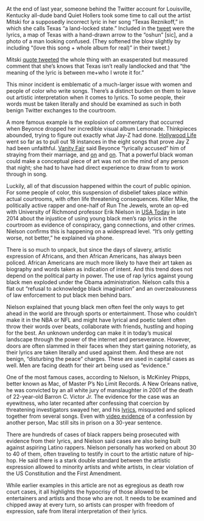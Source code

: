 At the end of last year, someone behind the Twitter account for Louisville, Kentucky all-dude band Quiet Hollers took some time to call out the artist Mitski for a supposedly incorrect lyric in her song “Texas Reznikoff,” in which she calls Texas “a land-locked state.” Included in the [tweet](https://twitter.com/QuietHollers/status/812345500225642496) were the lyrics, a map of Texas with a hand-drawn arrow to the “oshun” [sic], and a photo of a man looking confused. (They softened the blow slightly by including “(love this song + whole album for real)” in their tweet.)

Mitski [quote tweeted](https://twitter.com/mitskileaks/status/812374984345665536) the whole thing with an exasperated but measured comment that she’s knows that Texas isn’t really landlocked and that “the meaning of the lyric is between me+who I wrote it for.”

This minor incident is emblematic of a much-larger issue with women and people of color who write songs. There’s a distinct burden on them to leave out artistic interpretation when it comes to lyrics. To some people, their words must be taken literally and should be examined as such in both benign Twitter exchanges to the courtroom. 

A more famous example is the explosion of commentary that occurred when Beyonce dropped her incredible visual album Lemonade. Thinkpieces abounded, trying to figure out exactly what Jay-Z had done. [Hollywood Life](http://hollywoodlife.com/2016/04/24/jay-z-cheated-beyonce-lemonade-lyrics-prove-rachel-roy/) went so far as to pull out 18 instances in the eight songs that prove Jay Z had been unfaithful. [Vanity Fair](http://www.vanityfair.com/hollywood/2016/04/beyonce-lemonade-jay-z) said Beyonce “lyrically accused” him of straying from their marriage, and [on](https://www.popsugar.com/celebrity/Did-Jay-Z-Cheat-Beyonce-Rachel-Roy-41064796) and [on](http://www.eonline.com/news/759850/the-real-reason-why-beyonce-made-lemonade). That a powerful black woman could make a conceptual piece of art was not on the mind of any person that night; she had to have had direct experience to draw from to work through in song. 

Luckily, all of that discussion happened within the court of public opinion. For some people of color, this suspension of disbelief takes place within actual courtrooms, with often life threatening consequences. Killer Mike, the politically active rapper and one-half of Run The Jewels, wrote an op-ed with University of Richmond professor Erik Nielson in [USA Today](https://www.usatoday.com/story/opinion/2014/11/28/poetic-injustice-rap-supreme-court-lyrics-violence-trial-column/19537391/) in late 2014 about the injustice of using young black men’s rap lyrics in the courtroom as evidence of conspiracy, gang connections, and other crimes. Nielson confirms this is happening on a widespread level. “It’s only getting worse, not better,” he explained via phone. 

There is so much to unpack, but since the days of slavery, artistic expression of Africans, and then African Americans, has always been policed. African Americans are much more likely to have their art taken as biography and words taken as indication of intent. And this trend does not depend on the political party in power. The use of rap lyrics against young black men exploded under the Obama administration. Nielson calls this a flat out “refusal to acknowledge black imagination” and an overzealousness of law enforcement to put black men behind bars.  

Nielson explained that young black men often feel the only ways to get ahead in the world are through sports or entertainment. Those who couldn’t make it in the NBA or NFL and might have lyrical and poetic talent often throw their words over beats, collaborate with friends, hustling and hoping for the best. An unknown underdog can make it in today’s musical landscape through the power of the internet and perseverance. However, doors are often slammed in their faces when they start gaining notoriety, as their lyrics are taken literally and used against them. And these are not benign, “disturbing the peace” charges. These are used in capital cases as well. Men are facing death for their art being used as “evidence.” 

One of the most famous cases, according to Nielson, is McKinley Phipps, better known as Mac, of Master P’s No Limit Records. A New Orleans native, he was convicted by an all white jury of manslaughter in 2001 of the death of 22-year-old Barron C. Victor Jr. The evidence for the case was an eyewitness, who later recanted after confessing that coercion by threatening investigators swayed her, and his [lyrics](http://www.huffingtonpost.com/2015/03/24/mckinley-mac-phipps-rapper-lyrics_n_6863326.html), misquoted and spliced together from several songs. Even with [video evidence](http://www.huffingtonpost.com/entry/confession-mac-phipps-murder_us_570bfae6e4b014223249b696) of a confession by another person, Mac still sits in prison on a 30-year sentence.

There are hundreds of cases of black rappers being prosecuted with evidence from their lyrics, and Nielson said cases are also being built against aspiring Latino rappers. Nielson personally has worked on about 30 to 40 of them, often traveling to testify in court to the artistic nature of hip-hop. He said there is a stark double standard between the artistic expression allowed to minority artists and white artists, in clear violation of the US Constitution and the First Amendment.

While earlier examples in this article are not as egregious as death row court cases, it all highlights the hypocrisy of those allowed to be entertainers and artists and those who are not. It needs to be examined and chipped away at every turn, so artists can prosper with freedom of expression, safe from literal interpretation of their lyrics.   